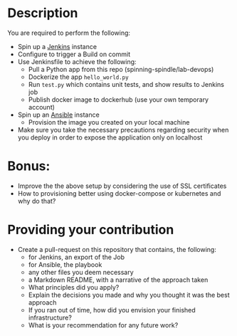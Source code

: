 # Description
You are required to perform the following:
* Spin up a [Jenkins](https://jenkins.io/) instance
* Configure to trigger a Build on commit
* Use Jenkinsfile to achieve the following:
    * Pull a Python app from this repo (spinning-spindle/lab-devops)
    * Dockerize the app `hello_world.py`
    * Run `test.py` which contains unit tests, and show results to Jenkins job
    * Publish docker image to dockerhub (use your own temporary account)
* Spin up an [Ansible](https://www.ansible.com/) instance 
   * Provision the image you created on your local machine
* Make sure you take the necessary precautions regarding security when you deploy in order to expose the application only on localhost

# Bonus:
* Improve the the above setup by considering the use of SSL certificates
* How to provisioning better using docker-compose or kubernetes and why do that?

# Providing your contribution
* Create a pull-request on this repository that contains, the following:
  * for Jenkins, an export of the Job
  * for Ansible, the playbook
  * any other files you deem necessary
  * a Markdown README, with a narrative of the approach taken
   - What principles did you apply?
   - Explain the decisions you made and why you thought it was the best approach
   - If you ran out of time, how did you envision your finished infrastructure?
   - What is your recommendation for any future work?
